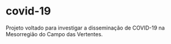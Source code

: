 # covid-19
Projeto voltado para investigar a disseminação de COVID-19 na Mesorregião do Campo das Vertentes.
